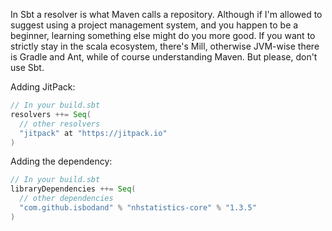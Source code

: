 In Sbt a resolver is what Maven calls a repository. Although if I'm allowed to suggest using a project management system,
and you happen to be a beginner, learning something else might do you more good. If you want to strictly stay in the scala
ecosystem, there's Mill, otherwise JVM-wise there is Gradle and Ant, while of course understanding Maven. But please,
don't use Sbt.

Adding JitPack:  
```scala
// In your build.sbt
resolvers ++= Seq(
  // other resolvers
  "jitpack" at "https://jitpack.io"
)
```
Adding the dependency:  
```scala
// In your build.sbt
libraryDependencies ++= Seq(
  // other dependencies
  "com.github.isbodand" % "nhstatistics-core" % "1.3.5"
)
```

